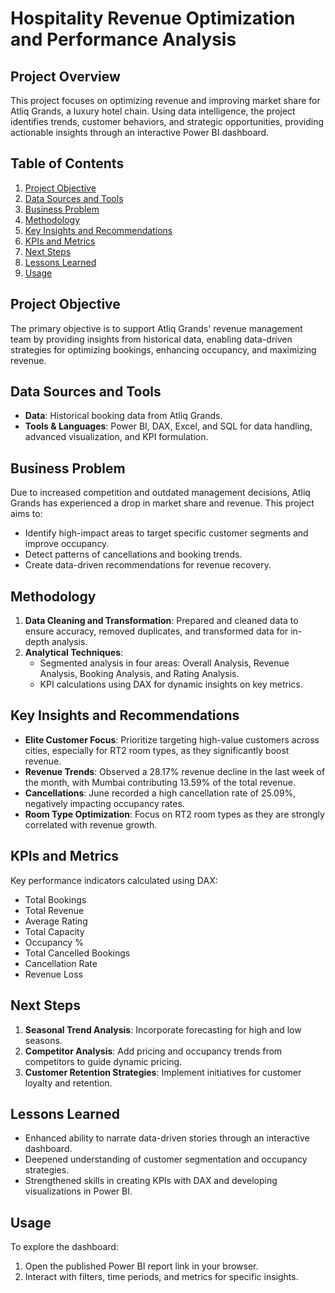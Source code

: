 
# Hospitality Revenue Optimization and Performance Analysis

## Project Overview
This project focuses on optimizing revenue and improving market share for Atliq Grands, a luxury hotel chain. Using data intelligence, the project identifies trends, customer behaviors, and strategic opportunities, providing actionable insights through an interactive Power BI dashboard.

## Table of Contents
1. [Project Objective](#project-objective)
2. [Data Sources and Tools](#data-sources-and-tools)
3. [Business Problem](#business-problem)
4. [Methodology](#methodology)
5. [Key Insights and Recommendations](#key-insights-and-recommendations)
6. [KPIs and Metrics](#kpis-and-metrics)
7. [Next Steps](#next-steps)
8. [Lessons Learned](#lessons-learned)
9. [Usage](#usage)

## Project Objective
The primary objective is to support Atliq Grands' revenue management team by providing insights from historical data, enabling data-driven strategies for optimizing bookings, enhancing occupancy, and maximizing revenue.

## Data Sources and Tools
- **Data**: Historical booking data from Atliq Grands.
- **Tools & Languages**: Power BI, DAX, Excel, and SQL for data handling, advanced visualization, and KPI formulation.

## Business Problem
Due to increased competition and outdated management decisions, Atliq Grands has experienced a drop in market share and revenue. This project aims to:
- Identify high-impact areas to target specific customer segments and improve occupancy.
- Detect patterns of cancellations and booking trends.
- Create data-driven recommendations for revenue recovery.

## Methodology
1. **Data Cleaning and Transformation**: Prepared and cleaned data to ensure accuracy, removed duplicates, and transformed data for in-depth analysis.
2. **Analytical Techniques**:
   - Segmented analysis in four areas: Overall Analysis, Revenue Analysis, Booking Analysis, and Rating Analysis.
   - KPI calculations using DAX for dynamic insights on key metrics.

## Key Insights and Recommendations
- **Elite Customer Focus**: Prioritize targeting high-value customers across cities, especially for RT2 room types, as they significantly boost revenue.
- **Revenue Trends**: Observed a 28.17% revenue decline in the last week of the month, with Mumbai contributing 13.59% of the total revenue.
- **Cancellations**: June recorded a high cancellation rate of 25.09%, negatively impacting occupancy rates.
- **Room Type Optimization**: Focus on RT2 room types as they are strongly correlated with revenue growth.

## KPIs and Metrics
Key performance indicators calculated using DAX:
- Total Bookings
- Total Revenue
- Average Rating
- Total Capacity
- Occupancy %
- Total Cancelled Bookings
- Cancellation Rate
- Revenue Loss

## Next Steps
1. **Seasonal Trend Analysis**: Incorporate forecasting for high and low seasons.
2. **Competitor Analysis**: Add pricing and occupancy trends from competitors to guide dynamic pricing.
3. **Customer Retention Strategies**: Implement initiatives for customer loyalty and retention.

## Lessons Learned
- Enhanced ability to narrate data-driven stories through an interactive dashboard.
- Deepened understanding of customer segmentation and occupancy strategies.
- Strengthened skills in creating KPIs with DAX and developing visualizations in Power BI.

## Usage
To explore the dashboard:
1. Open the published Power BI report link in your browser.
2. Interact with filters, time periods, and metrics for specific insights.
